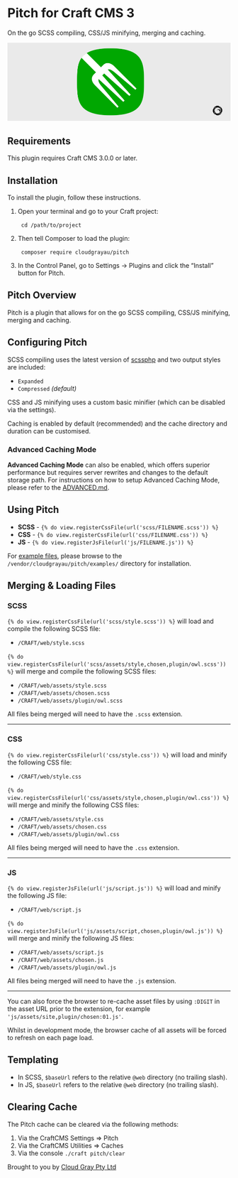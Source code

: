 # Pitch for Craft CMS 3

On the go SCSS compiling, CSS/JS minifying, merging and caching.

![Screenshot](resources/pitch.png)

## Requirements

This plugin requires Craft CMS 3.0.0 or later.

## Installation

To install the plugin, follow these instructions.

1. Open your terminal and go to your Craft project:

        cd /path/to/project

2. Then tell Composer to load the plugin:

        composer require cloudgrayau/pitch

3. In the Control Panel, go to Settings → Plugins and click the “Install” button for Pitch.

## Pitch Overview

Pitch is a plugin that allows for on the go SCSS compiling, CSS/JS minifying, merging and caching.

## Configuring Pitch

SCSS compiling uses the latest version of [scssphp](https://scssphp.github.io/scssphp/) and two output styles are included:

- `Expanded`
- `Compressed` *(default)*

CSS and JS minifying uses a custom basic minifier (which can be disabled via the settings).

Caching is enabled by default (recommended) and the cache directory and duration can be customised. 

### Advanced Caching Mode

**Advanced Caching Mode** can also be enabled, which offers superior performance but requires server rewrites and changes to the default storage path. For instructions on how to setup Advanced Caching Mode, please refer to the [ADVANCED.md](https://github.com/cloudgrayau/pitch/blob/craft3/ADVANCED.md).

## Using Pitch

- **SCSS** - `{% do view.registerCssFile(url('scss/FILENAME.scss')) %}`
- **CSS** - `{% do view.registerCssFile(url('css/FILENAME.css')) %}`
- **JS** - `{% do view.registerJsFile(url('js/FILENAME.js')) %}`

For [example files](https://github.com/cloudgrayau/pitch/tree/craft3/examples), please browse to the `/vendor/cloudgrayau/pitch/examples/` directory for installation.

## Merging & Loading Files

### SCSS ###

`{% do view.registerCssFile(url('scss/style.scss')) %}` will load and compile the following SCSS file:

- `/CRAFT/web/style.scss`

`{% do view.registerCssFile(url('scss/assets/style,chosen,plugin/owl.scss')) %}` will merge and compile the following SCSS files:

- `/CRAFT/web/assets/style.scss`
- `/CRAFT/web/assets/chosen.scss`
- `/CRAFT/web/assets/plugin/owl.scss`

All files being merged will need to have the `.scss` extension.

--------

### CSS ###

`{% do view.registerCssFile(url('css/style.css')) %}` will load and minify the following CSS file:

- `/CRAFT/web/style.css`

`{% do view.registerCssFile(url('css/assets/style,chosen,plugin/owl.css')) %}` will merge and minify the following CSS files:

- `/CRAFT/web/assets/style.css`
- `/CRAFT/web/assets/chosen.css`
- `/CRAFT/web/assets/plugin/owl.css`

All files being merged will need to have the `.css` extension.

--------

### JS ###

`{% do view.registerJsFile(url('js/script.js')) %}` will load and minify the following JS file:

- `/CRAFT/web/script.js`

`{% do view.registerJsFile(url('js/assets/script,chosen,plugin/owl.js')) %}` will merge and minify the following JS files:

- `/CRAFT/web/assets/script.js`
- `/CRAFT/web/assets/chosen.js`
- `/CRAFT/web/assets/plugin/owl.js`

All files being merged will need to have the `.js` extension.

--------

You can also force the browser to re-cache asset files by using `:DIGIT` in the asset URL prior to the extension, for example `'js/assets/site,plugin/chosen:01.js'`.

Whilst in development mode, the browser cache of all assets will be forced to refresh on each page load.

## Templating

- In SCSS, `$baseUrl` refers to the relative `@web` directory (no trailing slash).
- In JS, `$baseUrl` refers to the relative `@web` directory (no trailing slash).

## Clearing Cache

The Pitch cache can be cleared via the following methods:
	
1. Via the CraftCMS Settings => Pitch
2. Via the CraftCMS Utilities => Caches
3. Via the console `./craft pitch/clear`

Brought to you by [Cloud Gray Pty Ltd](https://cloudgray.com.au/)

